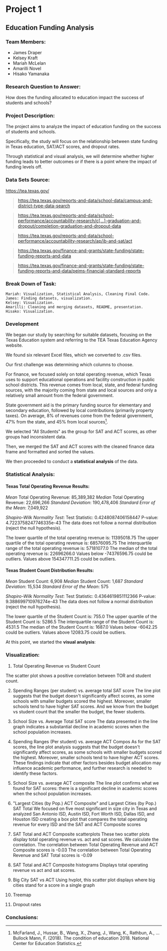 # Project 1

## Education Funding Analysis

### Team Members: 

- James Draper
- Kelsey Kraft
- Mariah McLelan
- Amarilli Novel
- Hisako Yamanaka

  
### Research Question to Answer:

How does the funding allocated to education impact the success of students and schools?

### Project Description:

The project aims to analyze the impact of education funding on the success of students and schools. 

Specifically, the study will focus on the relationship between state funding in Texas education, SAT/ACT scores, and dropout rates. 

Through statistical and visual analysis, we will determine whether higher funding leads to better outcomes or if there is a point where the impact of funding levels off.


### Data Sets Source:

https://tea.texas.gov/

> https://tea.texas.gov/reports-and-data/school-data/campus-and-district-type-data-search

> https://tea.texas.gov/reports-and-data/school-performance/accountability-research/c[…]-graduation-and-dropout/completion-graduation-and-dropout-data

> https://tea.texas.gov/reports-and-data/school-performance/accountability-research/ap/ib-and-sat/act

> https://tea.texas.gov/finance-and-grants/state-funding/state-funding-reports-and-data

> https://tea.texas.gov/finance-and-grants/state-funding/state-funding-reports-and-data/peims-financial-standard-reports

### Break Down of Task:

    Mariah: Visualization, Statistical Analysis, Cleaning Final Code.
    James: Finding datasets, visualization.
    Kelsey: Visualization.
    Amarilli: Cleaning and merging datasets, README, presentation. 
    Hisako: Visualization. 

### Development

We began our study by searching for suitable datasets, focusing on the Texas Education system and referring to the TEA Texas Education Agency website.

We found six relevant Excel files, which we converted to .csv files. 

Our first challenge was determining which columns to choose. 

For finance, we focused solely on total operating revenue, which Texas uses to support educational operations and facility construction in public school districts. 
This revenue comes from local, state, and federal funding sources, with the majority coming from state and local sources and only a relatively small amount from the federal government.  

State government aid is the primary funding source for elementary and secondary education, followed by local contributions (primarily property taxes). On average, 8% of revenues come from the federal government, 47% from the state, and 45% from local sources[^bignote2].
[^bignote2]:  McFarland, J., Hussar, B., Wang, X., Zhang, J., Wang, K., Rathbun, A., … Bullock Mann, F. (2018). The condition of education 2018. National Center for Education Statistics.

We selected "All Students" as the group for SAT and ACT scores, as other groups had inconsistent data. 

Then, we merged the SAT and ACT scores with the cleaned finance data frame and formatted and sorted the values. 

We then proceeded to conduct a **statistical analysis** of the data.

### Statistical Analysis:

#### Texas Total Operating Revenue Results:

*Mean* Total Operating Revenue: 85,389,382
*Median* Total Operating Revenue: 22,696,266
*Standard Deviation*: 190,478,406
*Standard Error of the Mean*: 7,049,922

*Shapiro-Wilk Normality Test*:
Test Statistic: 0.4248087406158447
P-value: 4.7223758247746335e-43
The data does not follow a normal distribution (reject the null hypothesis).

The lower quartile of the total operating revenue is: 11395018.75
The upper quartile of the total operating revenue is: 68576095.75
The interquartile range of the total operating revenue is: 57181077.0
The median of the total operating revenue is: 22696266.0 
Values below -74376596.75 could be outliers.
Values above 154347711.25 could be outliers.


#### Texas Student Count Distribution Results:

*Mean* Student Count: 6,908
*Median* Student Count: 1,687
*Standard Deviation*: 15,534
*Standard Error of the Mean*: 575

*Shapiro-Wilk Normality Test*:
Test Statistic: 0.4364619851112366
P-value: 9.388699710976274e-43
The data does not follow a normal distribution (reject the null hypothesis).

The lower quartile of the Student Count  is: 755.0
The upper quartile of the Student Count is: 5286.5
The interquartile range of the Student Count is: 4531.5
The median of the Student Count is: 1687.0 
Values below -6042.25 could be outliers.
Values above 12083.75 could be outliers.

At this point, we started the **visual analysis**:

### Visualization:

1. Total Operating Revenue vs Student Count

The scatter plot shows a positive correlation between TOR and student count.

2. Spending Ranges (per student) vs. average total SAT  score
The line plot suggests that the budget doesn't significantly affect scores, as some schools with smaller budgets scored the highest. Moreover, smaller schools tend to have higher SAT scores. And we know from the budget vs student count that the smaller the budget, the fewer students.

3. School Size vs. Average Total SAT score
The data presented in the line graph indicates a substantial decline in academic scores when the school population increases.

4. Spending Ranges (Per student) vs. average ACT Compos
As for the SAT scores, the line plot analysis suggests that the budget doesn't significantly affect scores, as some schools with smaller budgets scored the highest. Moreover, smaller schools tend to have higher ACT scores.
These findings indicate that other factors besides budget allocation may influence academic performance, and further research is needed to identify these factors.

5. School Size vs. average ACT composite
The line plot confirms what we found for SAT scores: there is a significant decline in academic scores when the school population increases.

6. "Largest Cities (by Pop.) ACT Composite" and Largest Cities (by Pop.) SAT Total
We focused on five most significant in size city in Texas  and analyzed San Antonio ISD, Austin ISD, Fort Worth ISD, Dallas ISD, and Houston ISD creating a box plot that compares the total operating revenue for every ISD and the SAT and ACT Composite scores

7. SAT Total and ACT Composite scatterplots
These two scatter plots display total operating revenue vs. act and sat scores. 
We calculate the correlation.
The correlation between Total Operating Revenue and ACT Composite scores is -0.03
The correlation between Total Operating Revenue and SAT Total scores is -0.09

8. SAT Total and ACT Composite histograms
Displays total operating revenue vs act and sat scores. 

9. Big City SAT vs ACT
Using hvplot, this scatter plot displays where big cities stand for a score in a single graph

10. Treemap
11. Dropout rates


### Conclusions:


    


